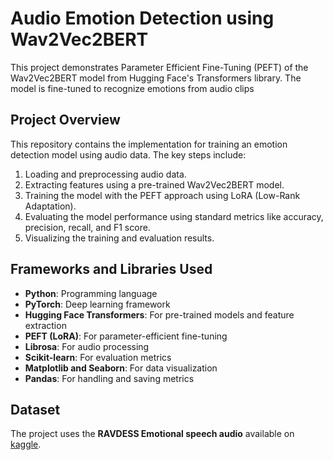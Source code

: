 # Audio Emotion Detection using Wav2Vec2BERT

This project demonstrates Parameter Efficient Fine-Tuning (PEFT) of the Wav2Vec2BERT model from Hugging Face's Transformers library. The model is fine-tuned to recognize emotions from audio clips

## Project Overview

This repository contains the implementation for training an emotion detection model using audio data. The key steps include:
1. Loading and preprocessing audio data.
2. Extracting features using a pre-trained Wav2Vec2BERT model.
3. Training the model with the PEFT approach using LoRA (Low-Rank Adaptation).
4. Evaluating the model performance using standard metrics like accuracy, precision, recall, and F1 score.
5. Visualizing the training and evaluation results.

## Frameworks and Libraries Used

- **Python**: Programming language
- **PyTorch**: Deep learning framework
- **Hugging Face Transformers**: For pre-trained models and feature extraction
- **PEFT (LoRA)**: For parameter-efficient fine-tuning
- **Librosa**: For audio processing
- **Scikit-learn**: For evaluation metrics
- **Matplotlib and Seaborn**: For data visualization
- **Pandas**: For handling and saving metrics

## Dataset

The project uses the **RAVDESS Emotional speech audio**  available on [kaggle](https://www.kaggle.com/datasets/uwrfkaggler/ravdess-emotional-speech-audio).
